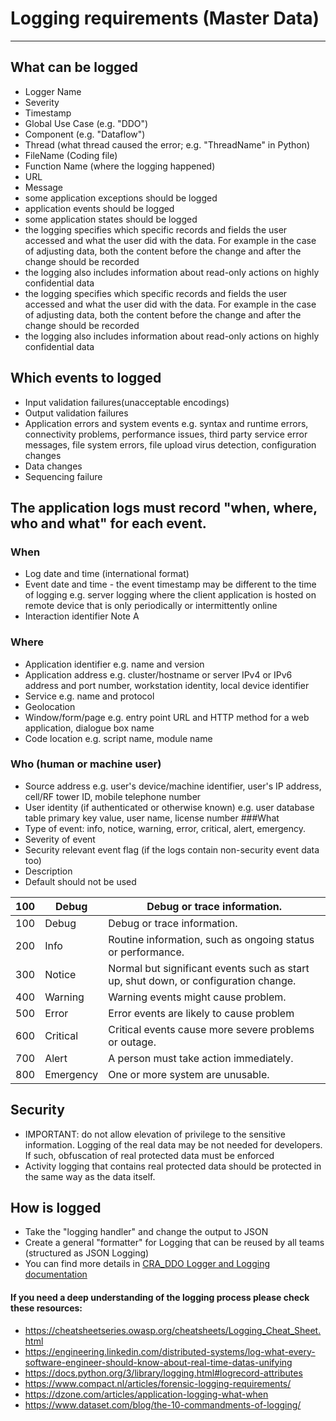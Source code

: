 
# Logging requirements (Master Data)
***
## What can be logged
- Logger Name
- Severity 
- Timestamp
- Global Use Case (e.g. "DDO")
- Component (e.g. "Dataflow") 
- Thread (what thread caused the error; e.g. "ThreadName" in Python)
- FileName (Coding file)
- Function Name (where the logging happened) 
- URL 
- Message
- some application exceptions should be logged
- application events should be logged
- some application states should be logged
- the logging specifies which specific records and fields the user accessed and what the user did with the data. For example in the case of adjusting data, both the content before the change and after the change should be recorded
- the logging also includes information about read-only actions on highly confidential data
- the logging specifies which specific records and fields the user accessed and what the user did with the data. For example in the case of adjusting data, both the content before the change and after the change should be recorded
- the logging also includes information about read-only actions on highly confidential data
## Which events to logged
- Input validation failures(unacceptable encodings)
- Output validation failures
- Application errors and system events e.g. syntax and runtime errors, connectivity problems, performance issues, third party service error messages, file system errors, file upload virus detection, configuration changes
- Data changes
- Sequencing failure
## The application logs must record "when, where, who and what" for each event.


### When
- Log date and time (international format)
- Event date and time - the event timestamp may be different to the time of logging e.g. server logging where the client application is hosted on remote device that is only periodically or intermittently online
- Interaction identifier Note A
### Where
- Application identifier e.g. name and version
- Application address e.g. cluster/hostname or server IPv4 or IPv6 address and port number, workstation identity, local device identifier
- Service e.g. name and protocol
- Geolocation
- Window/form/page e.g. entry point URL and HTTP method for a web application, dialogue box name
- Code location e.g. script name, module name
### Who (human or machine user)
- Source address e.g. user's device/machine identifier, user's IP address, cell/RF tower ID, mobile telephone number
- User identity (if authenticated or otherwise known) e.g. user database table primary key value, user name, license number
###What
- Type of event: info, notice, warning, error, critical, alert, emergency.
- Severity of event  
- Security relevant event flag (if the logs contain non-security event data too)
- Description
- Default should not be used

| 100 | Debug     | Debug or trace information.                                                         |
|-----|-----------|-------------------------------------------------------------------------------------|
| 100 | Debug     | Debug or trace information.                                                         |
| 200 | Info      | Routine information, such as ongoing status or performance.                         |
| 300 | Notice    | Normal but significant events such as start up, shut down, or configuration change. |
| 400 | Warning   | Warning events might cause problem.                                                 |
| 500 | Error     | Error events are likely to cause problem                                            |
| 600 | Critical  | Critical events cause more severe problems or outage.                               |
| 700 | Alert     | A person must take action immediately.                                              |
| 800 | Emergency | One or more system are unusable.                                                    |

## Security
- IMPORTANT: do not allow elevation of privilege to the sensitive information. Logging of the real data may be not needed for developers. If such, obfuscation of real protected data must be enforced
- Activity logging that contains real protected data should be protected in the same way as the data itself. 
## How is logged
- Take the "logging handler" and change the output to JSON
- Create a general "formatter" for Logging that can be reused by all teams (structured as JSON Logging)
- You can find more details  in [CRA_DDO Logger and Logging documentation](https://atos365.sharepoint.com/sites/CRA-DDO/_layouts/15/Doc.aspx?sourcedoc={060d1175-b962-4f41-939f-7325a7175a30}&action=edit&wd=target%28Plattform%20Ops%2FOverview%20Platform%20Ops.one%7C4e89b199-6c1b-486b-8a4e-ff645bc551dd%2FLOGGER%20and%20LOGGING%20-%20Plattform%20Ops%20Requirements%20to%20functional%20Teams%7C8aa05a3c-ee01-4ab4-9baa-a4dbe0071ce5%2F%29)

#### If you need a deep understanding of  the logging process please check these resources:
- https://cheatsheetseries.owasp.org/cheatsheets/Logging_Cheat_Sheet.html
- https://engineering.linkedin.com/distributed-systems/log-what-every-software-engineer-should-know-about-real-time-datas-unifying
- https://docs.python.org/3/library/logging.html#logrecord-attributes
- https://www.compact.nl/articles/forensic-logging-requirements/
- https://dzone.com/articles/application-logging-what-when
- https://www.dataset.com/blog/the-10-commandments-of-logging/
